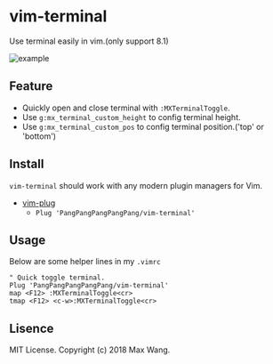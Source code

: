 # vim-terminal
Use terminal easily in vim.(only support 8.1)

![example](img/example.gif?raw=true)

## Feature
* Quickly open and close terminal with `:MXTerminalToggle`.
* Use `g:mx_terminal_custom_height` to config terminal height.
* Use `g:mx_terminal_custom_pos` to config terminal position.('top' or 'bottom')


## Install
`vim-terminal` should work with any modern plugin managers for Vim.
* [vim-plug](https://github.com/junegunn/vim-plug)
  * `Plug 'PangPangPangPangPang/vim-terminal'`
  
## Usage
Below are some helper lines in my `.vimrc`

```vim
" Quick toggle terminal.
Plug 'PangPangPangPangPang/vim-terminal'
map <F12> :MXTerminalToggle<cr>
tmap <F12> <c-w>:MXTerminalToggle<cr>
```

## Lisence
MIT License. Copyright (c) 2018 Max Wang.
